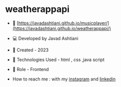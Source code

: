 # weatherappapi
- 🔗 [https://javadashtiani.github.io/musicplayer/](https://javadashtiani.github.io/weatherappapi/)
- 💻 Developed by Javad Ashtiani
- 📆 Created - 2023
- 🔧 Technologies Used - html , css ,java script
- 🧑‍ Role - Frontend

- How to reach me : with my [instagram](https://www.instagram.com/javadashtiani_web/) and [linkedin](https://www.linkedin.com/in/javadashtiani/)
